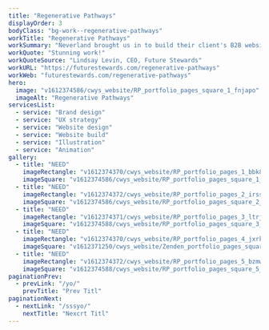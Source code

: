```yaml
---
title: "Regenerative Pathways"
displayOrder: 3
bodyClass: "bg-work--regenerative-pathways"
workTitle: "Regenerative Pathways"
workSummary: "Neverland brought us in to build their client's B2B website promoting regenerative business practices. As the project progressed, the brief expanded to incorporate branding, UX strategy and UI design."
workQuote: "Stunning work!"
workQuoteSource: "Lindsay Levin, CEO, Future Stewards"
workURL: "https://futurestewards.com/regenerative-pathways"
workWeb: "futurestewards.com/regenerative-pathways"
hero:
  image: "v1612374586/cwys_website/RP_portfolio_pages_square_1_fnjapo"
  imageAlt: "Regenerative Pathways"
servicesList:
  - service: "Brand design"
  - service: "UX strategy"
  - service: "Website design"
  - service: "Website build"
  - service: "Illustration"
  - service: "Animation"
gallery:
  - title: "NEED"
    imageRectangle: "v1612374370/cwys_website/RP_portfolio_pages_1_bbk8yh"
    imageSquare: "v1612374586/cwys_website/RP_portfolio_pages_square_1_fnjapo"
  - title: "NEED"
    imageRectangle: "v1612374372/cwys_website/RP_portfolio_pages_2_irssqe"
    imageSquare: "v1612374586/cwys_website/RP_portfolio_pages_square_2_qxkbud"
  - title: "NEED"
    imageRectangle: "v1612374371/cwys_website/RP_portfolio_pages_3_ltrjeu"
    imageSquare: "v1612374588/cwys_website/RP_portfolio_pages_square_3_rexce6"
  - title: "NEED"
    imageRectangle: "v1612374370/cwys_website/RP_portfolio_pages_4_jxrkff"
    imageSquare: "v1612371250/cwys_website/Zenden_portfolio_pages_square_4_dlu5jn"
  - title: "NEED"
    imageRectangle: "v1612374372/cwys_website/RP_portfolio_pages_5_bzmwsg"
    imageSquare: "v1612374588/cwys_website/RP_portfolio_pages_square_5_nogya1"
paginationPrev:
  - prevLink: "/yo/"
    prevTitle: "Prev Titl"
paginationNext:
  - nextLink: "/sssyo/"
    nextTitle: "Nexcrt Titl"
---
```

